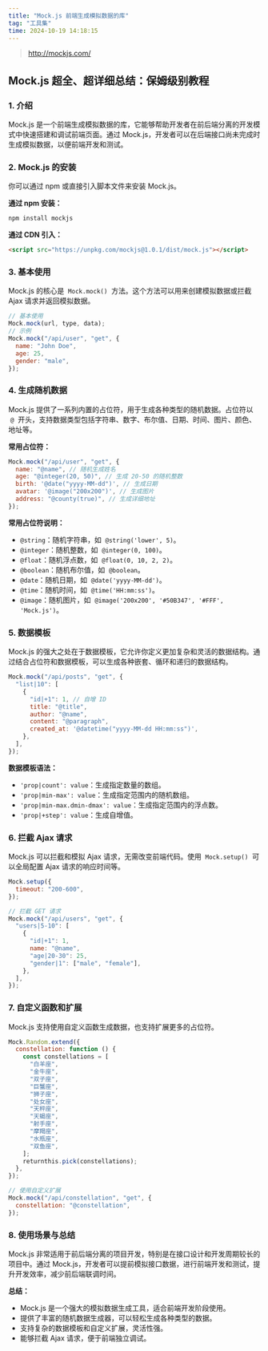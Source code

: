 ```yaml
---
title: "Mock.js 前端生成模拟数据的库"
tag: "工具集"
time: 2024-10-19 14:18:15
---
```


> http://mockjs.com/

## Mock.js 超全、超详细总结：保姆级别教程

### 1\. 介绍

Mock.js 是一个前端生成模拟数据的库，它能够帮助开发者在前后端分离的开发模式中快速搭建和调试前端页面。通过 Mock.js，开发者可以在后端接口尚未完成时生成模拟数据，以便前端开发和测试。

### 2\. Mock.js 的安装

你可以通过 npm 或直接引入脚本文件来安装 Mock.js。

**通过 npm 安装：**

```sh
npm install mockjs
```

**通过 CDN 引入：**

```html
<script src="https://unpkg.com/mockjs@1.0.1/dist/mock.js"></script>
```

### 3. 基本使用

Mock.js 的核心是  `Mock.mock()`  方法。这个方法可以用来创建模拟数据或拦截 Ajax 请求并返回模拟数据。

```js
// 基本使用
Mock.mock(url, type, data);
// 示例
Mock.mock("/api/user", "get", {
  name: "John Doe",
  age: 25,
  gender: "male",
});
```

### 4. 生成随机数据

Mock.js 提供了一系列内置的占位符，用于生成各种类型的随机数据。占位符以  `@`  开头，支持数据类型包括字符串、数字、布尔值、日期、时间、图片、颜色、地址等。

**常用占位符：**

```js
Mock.mock("/api/user", "get", {
  name: "@name", // 随机生成姓名
  age: "@integer(20, 50)", // 生成 20-50 的随机整数
  birth: '@date("yyyy-MM-dd")', // 生成日期
  avatar: '@image("200x200")', // 生成图片
  address: "@county(true)", // 生成详细地址
});
```

**常用占位符说明：**

- `@string`：随机字符串，如  `@string('lower', 5)`。
- `@integer`：随机整数，如  `@integer(0, 100)`。
- `@float`：随机浮点数，如  `@float(0, 10, 2, 2)`。
- `@boolean`：随机布尔值，如  `@boolean`。
- `@date`：随机日期，如  `@date('yyyy-MM-dd')`。
- `@time`：随机时间，如  `@time('HH:mm:ss')`。
- `@image`：随机图片，如  `@image('200x200', '#50B347', '#FFF', 'Mock.js')`。

### 5. 数据模板

Mock.js 的强大之处在于数据模板，它允许你定义更加复杂和灵活的数据结构。通过结合占位符和数据模板，可以生成各种嵌套、循环和递归的数据结构。

```js
Mock.mock("/api/posts", "get", {
  "list|10": [
    {
      "id|+1": 1, // 自增 ID
      title: "@title",
      author: "@name",
      content: "@paragraph",
      created_at: '@datetime("yyyy-MM-dd HH:mm:ss")',
    },
  ],
});
```

**数据模板语法：**

- `'prop|count': value`：生成指定数量的数组。
- `'prop|min-max': value`：生成指定范围内的随机数组。
- `'prop|min-max.dmin-dmax': value`：生成指定范围内的浮点数。
- `'prop|+step': value`：生成自增值。

### 6. 拦截 Ajax 请求

Mock.js 可以拦截和模拟 Ajax 请求，无需改变前端代码。使用  `Mock.setup()`  可以全局配置 Ajax 请求的响应时间等。

```js
Mock.setup({
  timeout: "200-600",
});

// 拦截 GET 请求
Mock.mock("/api/users", "get", {
  "users|5-10": [
    {
      "id|+1": 1,
      name: "@name",
      "age|20-30": 25,
      "gender|1": ["male", "female"],
    },
  ],
});
```

### 7. 自定义函数和扩展

Mock.js 支持使用自定义函数生成数据，也支持扩展更多的占位符。

```js
Mock.Random.extend({
  constellation: function () {
    const constellations = [
      "白羊座",
      "金牛座",
      "双子座",
      "巨蟹座",
      "狮子座",
      "处女座",
      "天秤座",
      "天蝎座",
      "射手座",
      "摩羯座",
      "水瓶座",
      "双鱼座",
    ];
    returnthis.pick(constellations);
  },
});

// 使用自定义扩展
Mock.mock("/api/constellation", "get", {
  constellation: "@constellation",
});
```

### 8\. 使用场景与总结

Mock.js 非常适用于前后端分离的项目开发，特别是在接口设计和开发周期较长的项目中。通过 Mock.js，开发者可以提前模拟接口数据，进行前端开发和测试，提升开发效率，减少前后端联调时间。

**总结：**

- Mock.js 是一个强大的模拟数据生成工具，适合前端开发阶段使用。
- 提供了丰富的随机数据生成器，可以轻松生成各种类型的数据。
- 支持复杂的数据模板和自定义扩展，灵活性强。
- 能够拦截 Ajax 请求，便于前端独立调试。

